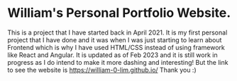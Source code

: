 # William's Personal Portfolio Website. 

This is a project that I have started back in April 2021. It is my first personal project that I have done and it was when I was just starting to learn about 
Frontend which is why I have used HTML/CSS instead of using framework like React and Angular. It is updated as of Feb 2023 and it is still work in progress as I
do intend to make it more dashing and interesting! But the link to see the website is https://william-0-lim.github.io/ Thank you :)

